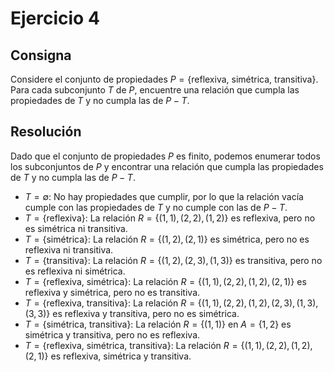 # Ejercicio 4

## Consigna

Considere el conjunto de propiedades $P =  \{\text{reflexiva, simétrica, transitiva}\}$. Para cada subconjunto $T$ de $P$, encuentre una relación que cumpla las propiedades de $T$ y no cumpla las de $P - T$.

## Resolución

Dado que el conjunto de propiedades $P$ es finito, podemos enumerar todos los subconjuntos de $P$ y encontrar una relación que cumpla las propiedades de $T$ y no cumpla las de $P - T$.

- $T = \emptyset$: No hay propiedades que cumplir, por lo que la relación vacía cumple con las propiedades de $T$ y no cumple con las de $P - T$.
- $T = \{\text{reflexiva}\}$: La relación $R = \{(1,1), (2,2), (1,2) \}$ es reflexiva, pero no es simétrica ni transitiva.
- $T = \{\text{simétrica}\}$: La relación $R = \{(1,2), (2,1)\}$ es simétrica, pero no es reflexiva ni transitiva.
- $T = \{\text{transitiva}\}$: La relación $R = \{(1,2), (2,3), (1,3)\}$ es transitiva, pero no es reflexiva ni simétrica.
- $T = \{\text{reflexiva, simétrica}\}$: La relación $R = \{(1,1), (2,2), (1,2), (2,1)\}$ es reflexiva y simétrica, pero no es transitiva.
- $T = \{\text{reflexiva, transitiva}\}$: La relación $R = \{(1,1), (2,2), (1,2), (2,3), (1,3), (3,3)\}$ es reflexiva y transitiva, pero no es simétrica.
- $T = \{\text{simétrica, transitiva}\}$: La relación $R = \{(1,1)\}$ en $A=\{1,2\}$ es simétrica y transitiva, pero no es reflexiva.
- $T = \{\text{reflexiva, simétrica, transitiva}\}$: La relación $R = \{(1,1), (2,2), (1,2), (2,1)\}$ es reflexiva, simétrica y transitiva.